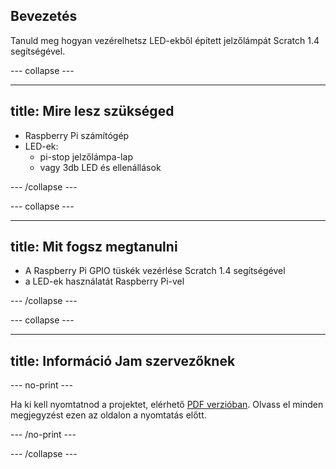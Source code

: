 ## Bevezetés

Tanuld meg hogyan vezérelhetsz LED-ekből épített jelzőlámpát Scratch 1.4 segítségével.

\--- collapse \---

* * *

## title: Mire lesz szükséged

- Raspberry Pi számítógép
- LED-ek: 
    - pi-stop jelzőlámpa-lap
    - vagy 3db LED és ellenállások

\--- /collapse \---

\--- collapse \---

* * *

## title: Mit fogsz megtanulni

- A Raspberry Pi GPIO tüskék vezérlése Scratch 1.4 segítségével
- a LED-ek használatát Raspberry Pi-vel

\--- /collapse \---

\--- collapse \---

* * *

## title: Információ Jam szervezőknek

\--- no-print \---

Ha ki kell nyomtatnod a projektet, elérhető [PDF verzióban](https://github.com/raspberrypilearning/jam-worksheets/raw/master/pdf/Traffic-Lights-Scratch1.pdf). Olvass el minden megjegyzést ezen az oldalon a nyomtatás előtt.

\--- /no-print \---

\--- /collapse \---